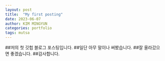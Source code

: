 ```yaml
---
layout: post
title:  "My first posting"
date: 2023-06-07
author: KIM MINGYUN
categories: portfolio
tags: mutsa
---
```


##저의 첫 깃헙 블로그 포스팅입니다.
##일단 아무 말이나 써봤습니다.
##잘 올라갔으면 좋겠습니다.
##감사합니다.
